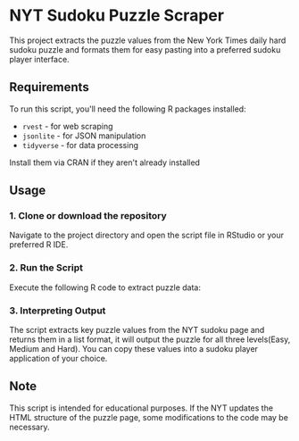 
# NYT Sudoku Puzzle Scraper

This project extracts the puzzle values from the New York Times daily hard sudoku puzzle and formats them for easy pasting into a preferred sudoku player interface.

## Requirements

To run this script, you'll need the following R packages installed:

- `rvest` - for web scraping
- `jsonlite` - for JSON manipulation
- `tidyverse` - for data processing

Install them via CRAN if they aren't already installed

## Usage

### 1. Clone or download the repository
Navigate to the project directory and open the script file in RStudio or your preferred R IDE.

### 2. Run the Script
Execute the following R code to extract puzzle data:



### 3. Interpreting Output
The script extracts key puzzle values from the NYT sudoku page and returns them in a list format, it will output the puzzle for all three levels(Easy, Medium and Hard). You can copy these values into a sudoku player application of your choice.


## Note

This script is intended for educational purposes. If the NYT updates the HTML structure of the puzzle page, some modifications to the code may be necessary.
